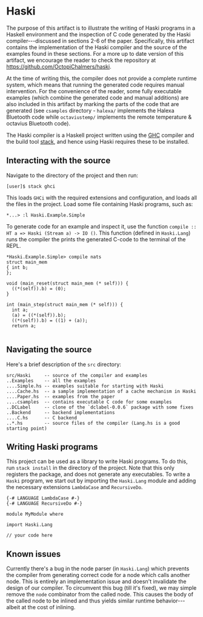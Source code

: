 # Haski


The purpose of this artifact is to illustrate the writing of Haski programs in a Haskell environment and the inspection of C code generated by the Haski compiler---discussed in sections 2-6 of the paper. Specifically, this artifact contains the implementation of the Haski compiler and the source of the examples found in these sections. For a more up to date version of this artifact, we encourage the reader to check the repository at https://github.com/OctopiChalmers/haski.


At the time of writing this, the compiler does not provide a complete runtime system, which means that running the generated code requires manual intervention. For the convenience of the reader, some fully executable examples (which combine the generated code and manual additions) are also included in this artifact by marking the parts of the code that are generated (see `csamples` directory - `halexa/` implements the Halexa Bluetooth code while `octaviustemp/` implements the remote temperature & octavius Bluetooth code). 

The Haski compiler is a Haskell project written using the [GHC](https://www.haskell.org/platform/) compiler and the build tool [stack](https://docs.haskellstack.org/en/stable/README/), and hence using Haski requires these to be installed.


## Interacting with the source

Navigate to the directory of the project and then run:

```
[user]$ stack ghci
```
This loads `GHCi` with the required extensions and configuration, and loads all the files in the project.
Load some file containing Haski programs, such as:
```
*...> :l Haski.Example.Simple
```
To generate code for an example and inspect it, use the function `compile :: HT a => Haski (Stream a) -> IO ()`.
This function (defined in `Haski.Lang`) runs the compiler the prints the generated C-code to the terminal of the REPL.

```
*Haski.Example.Simple> compile nats
struct main_mem
{ int b;
};

void (main_reset(struct main_mem (* self))) {
  ((*(self)).b) = (0);
}

int (main_step(struct main_mem (* self))) {
  int a;
  (a) = ((*(self)).b);
  ((*(self)).b) = ((1) + (a));
  return a;
  
  ```

## Navigating the source

Here's a brief description of the `src` directory:

```
src/Haski     -- source of the compiler and examples
..Examples    -- all the examples
....Simple.hs -- examples suitable for starting with Haski
....Cache.hs  -- a sample implementation of a cache mechanism in Haski
....Paper.hs  -- examples from the paper
....csamples  -- contains executable C code for some examples
..DCLabel     -- clone of the `dclabel-0.0.6` package with some fixes
..Backend     -- backend implementations
....C.hs      -- C backend
..*.hs        -- source files of the compiler (Lang.hs is a good starting point)
```


## Writing Haski programs

This project can be used as a library to write Haski programs. To do this, run `stack install`
in the directory of the project. Note that this only registers the package, and does not
generate any executables. To write a `Haski` program, we start out by importing the `Haski.Lang` module 
and adding the necessary extensions `LambdaCase` and `RecursiveDo`.

```
{-# LANGUAGE LambdaCase #-}
{-# LANGUAGE RecursiveDo #-}

module MyModule where

import Haski.Lang

// your code here

```
## Known issues

Currently there's a bug in the node parser (in `Haski.Lang`) which prevents the compiler from generating correct code for
a node which calls another node. This is entirely an implementation issue and doesn't invalidate the design of our compiler. 
To circumvent this bug (till it's fixed), we may simple remove the `node` combinator from the called node. This causes
the body of the called node to be inlined and thus yields similar runtime behavior---albeit at the cost of inlining. 

